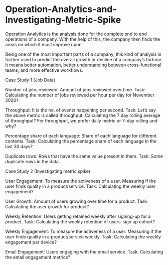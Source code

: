 # Operation-Analytics-and-Investigating-Metric-Spike
Operation Analytics is the analysis done for the complete end to end operations of a company. With the help of this, the company then finds the areas on which it must improve upon. 

Being one of the most important parts of a company, this kind of analysis is further used to predict the overall growth or decline of a company’s fortune. It means better automation, better understanding between cross-functional teams, and more effective workflows.


Case Study 1 (Job Data)

Number of jobs reviewed: Amount of jobs reviewed over time.
Task: Calculating the number of jobs reviewed per hour per day for November 2020?

Throughput: It is the no. of events happening per second.
Task: Let’s say the above metric is called throughput. Calculating the 7 day rolling average of throughput? For throughput, we prefer daily metric or 7-day rolling and why?

Percentage share of each language: Share of each language for different contents.
Task: Calculating the percentage share of each language in the last 30 days?

Duplicate rows: Rows that have the same value present in them.
Task: Some duplicate rows in the data. 


Case Study 2 (Investigating metric spike)

User Engagement: To measure the activeness of a user. Measuring if the user finds quality in a product/service.
Task: Calculating the weekly user engagement?

User Growth: Amount of users growing over time for a product.
Task: Calculating the user growth for product?

Weekly Retention: Users getting retained weekly after signing-up for a product.
Task: Calculating the weekly retention of users-sign up cohort?

Weekly Engagement: To measure the activeness of a user. Measuring if the user finds quality in a product/service weekly.
Task: Calculating the weekly engagement per device?

Email Engagement: Users engaging with the email service.
Task: Calculating the email engagement metrics?
